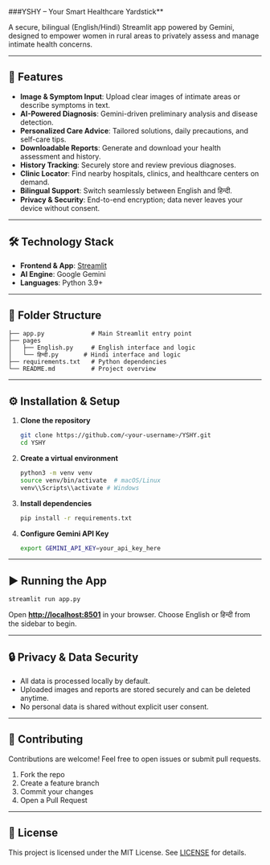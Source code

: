 ###YSHY – Your Smart Healthcare Yardstick**

A secure, bilingual (English/Hindi) Streamlit app powered by Gemini, designed to empower women in rural areas to privately assess and manage intimate health concerns.

---

## 🚀 Features

* **Image & Symptom Input**: Upload clear images of intimate areas or describe symptoms in text.
* **AI-Powered Diagnosis**: Gemini-driven preliminary analysis and disease detection.
* **Personalized Care Advice**: Tailored solutions, daily precautions, and self-care tips.
* **Downloadable Reports**: Generate and download your health assessment and history.
* **History Tracking**: Securely store and review previous diagnoses.
* **Clinic Locator**: Find nearby hospitals, clinics, and healthcare centers on demand.
* **Bilingual Support**: Switch seamlessly between English and हिन्दी.
* **Privacy & Security**: End-to-end encryption; data never leaves your device without consent.

---

## 🛠️ Technology Stack

* **Frontend & App**: [Streamlit](https://streamlit.io/)
* **AI Engine**: Google Gemini
* **Languages**: Python 3.9+

---

## 📂 Folder Structure

```
├── app.py             # Main Streamlit entry point
├── pages
│   ├── English.py     # English interface and logic
│   └── हिन्दी.py       # Hindi interface and logic
├── requirements.txt   # Python dependencies
└── README.md          # Project overview
```

---

## ⚙️ Installation & Setup

1. **Clone the repository**

   ```bash
   git clone https://github.com/<your-username>/YSHY.git
   cd YSHY
   ```
2. **Create a virtual environment**

   ```bash
   python3 -m venv venv
   source venv/bin/activate  # macOS/Linux
   venv\\Scripts\\activate # Windows
   ```
3. **Install dependencies**

   ```bash
   pip install -r requirements.txt
   ```
4. **Configure Gemini API Key**

   ```bash
   export GEMINI_API_KEY=your_api_key_here
   ```

---

## ▶️ Running the App

```bash
streamlit run app.py
```

Open **[http://localhost:8501](http://localhost:8501)** in your browser. Choose English or हिन्दी from the sidebar to begin.

---

## 🔒 Privacy & Data Security

* All data is processed locally by default.
* Uploaded images and reports are stored securely and can be deleted anytime.
* No personal data is shared without explicit user consent.

---

## 🤝 Contributing

Contributions are welcome! Feel free to open issues or submit pull requests.

1. Fork the repo
2. Create a feature branch
3. Commit your changes
4. Open a Pull Request

---

## 📄 License

This project is licensed under the MIT License. See [LICENSE](LICENSE) for details.
